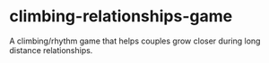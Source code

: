 # climbing-relationships-game
A climbing/rhythm game that helps couples grow closer during long distance relationships. 
